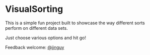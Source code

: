 VisualSorting
=============

This is a simple fun project built to showcase the way different sorts perform on different data sets.

Just choose various options and hit go!

Feedback welcome: [@jjnguy](http://twitter.com/jjnguy)
